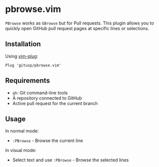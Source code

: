 pbrowse.vim
===

`PBrowse` works as `GBrowse` but for Pull requests. This plugin allows you to quickly open GitHub pull request pages at specific lines or selections.

## Installation

Using [vim-plug](https://github.com/junegunn/vim-plug):

```vim
Plug 'gitusp/pbrowse.vim'
```

## Requirements

- `gh`: Git command-line tools
- A repository connected to GitHub
- Active pull request for the current branch

## Usage

In normal mode:
- `:PBrowse` - Browse the current line

In visual mode:
- Select text and use `:PBrowse` - Browse the selected lines
